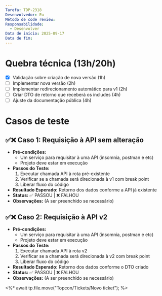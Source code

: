 ```yaml
---
Tarefa: TDP-2318
Desenvolvedor: Eu
Método de code review:
Responsabilidade:
  - Desenvolver
Data de início: 2025-09-17
Data de fim:
---
```

# Quebra técnica (13h/20h)

- [x] Validação sobre criação de nova versão (1h)
- [ ] Implementar nova versão (2h)
- [ ] Implementar redirecionamento automático para v1 (2h)
- [ ] Criar DTO de retorno que receberá os includes (4h)
- [ ] Ajuste da documentação pública (4h)

# Casos de teste

## ✅❌ Caso 1: Requisição à API sem alteração

- **Pré-condições:**
    - Um serviço para requisitar à uma API (insomnia, postman e etc)
    - Projeto deve estar em execução
- **Passos do Teste:**
    1. Executar chamada API à rota pré-existente
    2. Verificar se a chamada será direcionada à v1 com break point
    3. Liberar fluxo do código
- **Resultado Esperado:** Retorno dos dados conforme a API já existente
- **Status:** ✅ PASSOU | ❌ FALHOU
- **Observações:** (A ser preenchido se necessário)

## ✅❌ Caso 2: Requisição à API v2

- **Pré-condições:**
    - Um serviço para requisitar à uma API (insomnia, postman e etc)
    - Projeto deve estar em execução
- **Passos do Teste:**
    1. Executar chamada API à rota v2
    2. Verificar se a chamada será direcionada à v2 com break point
    3. Liberar fluxo do código
- **Resultado Esperado:** Retorno dos dados conforme o DTO criado
- **Status:** ✅ PASSOU | ❌ FALHOU
- **Observações:** (A ser preenchido se necessário)

<%* 
await tp.file.move("Topcon/Tickets/Novo ticket");
%>



